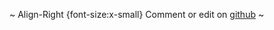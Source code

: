 ~ Align-Right {font-size:x-small}
Comment or edit on <a href="httpsq://github.com/mathiasrw/open-oss/">github</a>
~
